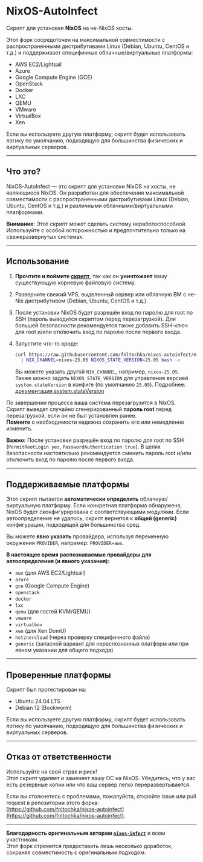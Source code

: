 # NixOS-AutoInfect

Скрипт для установки **NixOS** на не-NixOS хосты.

Этот форк сосредоточен на максимальной совместимости с распространенными дистрибутивами Linux (Debian, Ubuntu, CentOS и т.д.) и поддерживает специфичные облачные/виртуальные платформы:

- AWS EC2/Lightsail
- Azure
- Google Compute Engine (GCE)
- OpenStack
- Docker
- LXC
- QEMU
- VMware
- VirtualBox
- Xen

Если вы используете другую платформу, скрипт будет использовать логику по умолчанию, подходящую для большинства физических и виртуальных серверов.

---

## Что это?

NixOS-AutoInfect — это скрипт для установки NixOS на хосты, не являющиеся NixOS. Он разработан для обеспечения максимальной совместимости с распространенными дистрибутивами Linux (Debian, Ubuntu, CentOS и т.д.) и различными облачными/виртуальными платформами.

**Внимание**: Этот скрипт может сделать систему неработоспособной. Используйте с особой осторожностью и предпочтительно только на свежеразвернутых системах.

---

## Использование

1. **Прочтите и поймите [скрипт](nixos-autoinfect)**, так как он **уничтожает** вашу существующую корневую файловую систему.
2. Разверните свежий VPS, выделенный сервер или облачную ВМ с не-Nix дистрибутивом (Debian, Ubuntu, CentOS и т.д.).
3. После установки NixOS будет разрешён вход по паролю для root по SSH (пароль выводится скриптом перед перезагрузкой). Для большей безопасности рекомендуется также добавить SSH-ключ для root и/или отключить вход по паролю после первого входа.
4. Запустите что-то вроде:

    ```bash
    curl https://raw.githubusercontent.com/fnltochka/nixos-autoinfect/main/nixos-autoinfect \
      | NIX_CHANNEL=nixos-25.05 NIXOS_STATE_VERSION=25.05 bash -x
    ```

    Вы можете указать другой `NIX_CHANNEL`, например, `nixos-25.05`.
    Также можно задать `NIXOS_STATE_VERSION` для управления версией `system.stateVersion` в конфиге (по умолчанию `25.05`).
    Подробнее: [документация system.stateVersion](https://search.nixos.org/options?channel=unstable&show=system.stateVersion&from=0&size=50&sort=relevance&type=packages&query=system.stateVersion)

По завершении процесса ваша система перезагрузится в NixOS.  
Скрипт выведет случайно сгенерированный **пароль root** перед перезагрузкой, если он не был установлен ранее.  
**Помните** о необходимости надежно сохранить его или немедленно изменить.

**Важно:** После установки разрешён вход по паролю для root по SSH (`PermitRootLogin yes`, `PasswordAuthentication true`).
В целях безопасности настоятельно рекомендуется сменить пароль root и/или отключить вход по паролю после первого входа.

---

## Поддерживаемые платформы

Этот скрипт пытается **автоматически определить** облачную/виртуальную платформу. Если конкретная платформа обнаружена, NixOS будет сконфигурирована с соответствующими модулями. Если автоопределение не удалось, скрипт вернется к **общей (generic)** конфигурации, подходящей для большинства сред.

Вы можете **явно указать** провайдера, используя переменную окружения `PROVIDER`, например: `PROVIDER=aws`.

**В настоящее время распознаваемые провайдеры для автоопределения (и явного указания):**

- `aws` (для AWS EC2/Lightsail)
- `azure`
- `gce` (Google Compute Engine)
- `openstack`
- `docker`
- `lxc`
- `qemu` (для гостей KVM/QEMU)
- `vmware`
- `virtualbox`
- `xen` (для Xen DomU)
- `hetznercloud` (через проверку специфичного файла)
- `generic` (запасной вариант для нераспознанных платформ или при явном указании для общего подхода)

---

## Проверенные платформы

Скрипт был протестирован на:

- Ubuntu 24.04 LTS
- Debian 12 (Bookworm)

Если вы используете другую платформу, скрипт будет использовать логику по умолчанию, подходящую для большинства физических и виртуальных серверов.

---

## Отказ от ответственности

Используйте на свой страх и риск!  
Этот скрипт удаляет и заменяет вашу ОС на NixOS. Убедитесь, что у вас есть резервные копии или что ваш сервер легко переразвертывается.

Если вы столкнетесь с проблемами, пожалуйста, откройте issue или pull request в репозитории этого форка:  
[https://github.com/fnltochka/nixos-autoinfect](https://github.com/fnltochka/nixos-autoinfect).

---

**Благодарность оригинальным авторам [`nixos-infect`](https://github.com/elitak/nixos-infect)** и всем участникам.  
Этот форк стремится предоставить лишь несколько доработок, сохраняя совместимость с оригинальным подходом.
